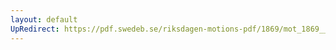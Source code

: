 ```yaml
---
layout: default
UpRedirect: https://pdf.swedeb.se/riksdagen-motions-pdf/1869/mot_1869__ak__00061/mot_1869__ak__00061_001.pdf
---
```

